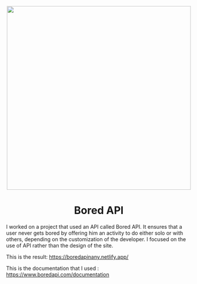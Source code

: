 <div id="header" align="center">

<img src="https://images.unsplash.com/photo-1627995885012-089688dac553?ixlib=rb-4.0.3&ixid=MnwxMjA3fDB8MHxwaG90by1wYWdlfHx8fGVufDB8fHx8&auto=format&fit=crop&w=1171&q=80" width="500"/>
<h1> Bored API</h1>
</div>

I worked on a project that used an API called Bored API.
It ensures that a user never gets bored by offering him an activity to do either solo or with others, depending on the customization of the developer.
I focused on the use of API rather than the design of the site.

This is the result: https://boredapinany.netlify.app/

This is the documentation that I used : https://www.boredapi.com/documentation
